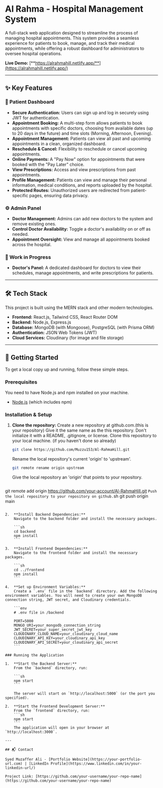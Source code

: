 # Al Rahma - Hospital Management System

A full-stack web application designed to streamline the process of managing hospital appointments. This system provides a seamless experience for patients to book, manage, and track their medical appointments, while offering a robust dashboard for administrators to oversee hospital operations.

**Live Demo:** [**https://alrahmahill.netlify.app/**](https://alrahmahill.netlify.app/)

---

## ✨ Key Features

### 👤 Patient Dashboard

- **Secure Authentication:** Users can sign up and log in securely using JWT for authentication.
- **Appointment Booking:** A multi-step form allows patients to book appointments with specific doctors, choosing from available dates (up to 20 days in the future) and time slots (Morning, Afternoon, Evening).
- **Appointment Management:** Patients can view all past and upcoming appointments in a clean, organized dashboard.
- **Reschedule & Cancel:** Flexibility to reschedule or cancel upcoming appointments.
- **Online Payments:** A "Pay Now" option for appointments that were booked with the "Pay Later" choice.
- **View Prescriptions:** Access and view prescriptions from past appointments.
- **Profile Management:** Patients can view and manage their personal information, medical conditions, and reports uploaded by the hospital.
- **Protected Routes:** Unauthorized users are redirected from patient-specific pages, ensuring data privacy.

### ⚙️ Admin Panel

- **Doctor Management:** Admins can add new doctors to the system and remove existing ones.
- **Control Doctor Availability:** Toggle a doctor's availability on or off as needed.
- **Appointment Oversight:** View and manage all appointments booked across the hospital.

### 🚧 Work in Progress

- **Doctor's Panel:** A dedicated dashboard for doctors to view their schedules, manage appointments, and write prescriptions for patients.

---

## 🛠️ Tech Stack

This project is built using the MERN stack and other modern technologies.

- **Frontend:** React.js, Tailwind CSS, React Router DOM
- **Backend:** Node.js, Express.js
- **Database:** MongoDB (with Mongoose), PostgreSQL (with Prisma ORM)
- **Authentication:** JSON Web Tokens (JWT)
- **Cloud Services:** Cloudinary (for image and file storage)

---

## 🚀 Getting Started

To get a local copy up and running, follow these simple steps.

### Prerequisites

You need to have Node.js and npm installed on your machine.

- [Node.js](https://nodejs.org/) (which includes npm)

### Installation & Setup

1.  **Clone the repository:**
    Create a new repository at github.com.(this is your repository)
    Give it the same name as the this repository.
    Don't initialize it with a README, .gitignore, or license.
    Clone this repository to your local machine. (if you haven't done so already)
    ```sh
    git clone https://github.com/Muzzu153/Al-RahmaHill.git
    ```
    Rename the local repository's current 'origin' to 'upstream'.
    ```sh
    git remote rename origin upstream
    ```
    Give the local repository an 'origin' that points to your repository.
    ```sh
git remote add origin https://github.com/your-account/Al-RahmaHill.git
    ```
    Push the local repository to your repository on github.
    ```sh
git push origin main
```

2.  **Install Backend Dependencies:**
    Navigate to the backend folder and install the necessary packages.

    ```sh
    cd backend
    npm install
    ```

3.  **Install Frontend Dependencies:**
    Navigate to the frontend folder and install the necessary packages.

    ```sh
    cd ../frontend
    npm install
    ```

4.  **Set up Environment Variables:**
    Create a `.env` file in the `backend` directory. Add the following environment variables. You will need to create your own MongoDB connection string, JWT secret, and Cloudinary credentials.

    ```env
    # .env file in /backend

    PORT=5000
    MONGO_URI=your_mongodb_connection_string
    JWT_SECRET=your_super_secret_jwt_key
    CLOUDINARY_CLOUD_NAME=your_cloudinary_cloud_name
    CLOUDINARY_API_KEY=your_cloudinary_api_key
    CLOUDINARY_API_SECRET=your_cloudinary_api_secret
    ```

### Running the Application

1.  **Start the Backend Server:**
    From the `backend` directory, run:

    ```sh
    npm start
    ```

    The server will start on `http://localhost:5000` (or the port you specified).

2.  **Start the Frontend Development Server:**
    From the `frontend` directory, run:
    ```sh
    npm start
    ```
    The application will open in your browser at `http://localhost:3000`.

---

## 📬 Contact

Syed Muzaffer Ali - [Portfolio Website](https://your-portfolio-url.com) | [LinkedIn Profile](https://www.linkedin.com/in/your-linkedin-url/)

Project Link: [https://github.com/your-username/your-repo-name](https://github.com/your-username/your-repo-name)
